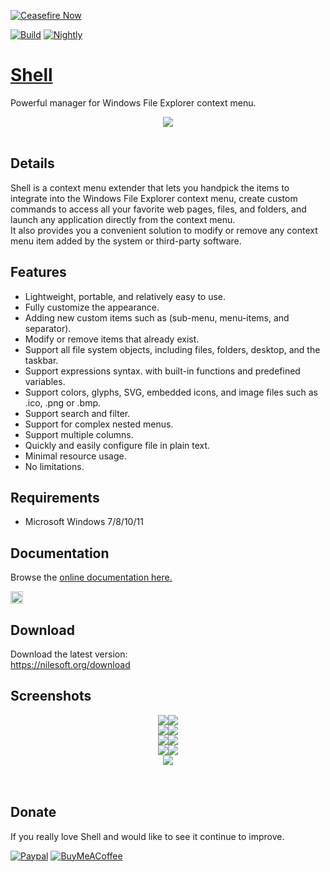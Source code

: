 [![Ceasefire Now](https://badge.techforpalestine.org/default)](https://techforpalestine.org/learn-more)

[![Build](../../actions/workflows/build.yml/badge.svg)](../../actions/workflows/build.yml)
[![Nightly](https://img.shields.io/badge/Nightly-nightly.link-purple)](https://nightly.link/moudey/Shell/workflows/build/main)

# [Shell](https://nilesoft.org)
Powerful manager for Windows File Explorer context menu.
<br>

<p align="center">
 <img src="https://www.nilesoft.org/images/logo-256.png">
 <br>
 <br>
</p>

## Details
<p>
Shell is a context menu extender that lets you handpick the items to integrate into the Windows File Explorer context menu, create custom commands to access all your favorite web pages, files, and folders, and launch any application directly from the context menu.<br>
It also provides you a convenient solution to modify or remove any context menu item added by the system or third-party software.
</p>

Features
------------------
* Lightweight, portable, and relatively easy to use.
* Fully customize the appearance.
* Adding new custom items such as (sub-menu, menu-items, and separator).
* Modify or remove items that already exist.
* Support all file system objects, including files, folders, desktop, and the taskbar.
* Support expressions syntax. with built-in functions and predefined variables.
* Support colors, glyphs, SVG, embedded icons, and image files such as .ico, .png or .bmp.
* Support search and filter.
* Support for complex nested menus.
* Support multiple columns.
* Quickly and easily configure file in plain text.
* Minimal resource usage.
* No limitations.


Requirements
------------------
  * Microsoft Windows 7/8/10/11 


Documentation
------------------
Browse the [online documentation here.](https://nilesoft.org/docs)

[<img src="https://devin.ai/assets/deepwiki-badge.png" alt="Ask DeepWiki.com" height="20"/>](https://deepwiki.com/moudey/Shell)

Download
------------------
Download the latest version:  
https://nilesoft.org/download

Screenshots
------------------
<p align="center">
<img src="/screenshots/folder-back.png"><img src="/screenshots/file-manage.png"><br>
<img src="/screenshots/view.png"><img src="/screenshots/edit.png"><br>
<img src="/screenshots/terminal.png"><img src="/screenshots/taskbar.png"><br>
<img src="/screenshots/goto2.png"><img src="/screenshots/gradient.png"><br>
<img src="/screenshots/acrylic.png"><br>

<br>
<br>
</p>

Donate
------------------
If you really love Shell and would like to see it continue to improve.

[![Paypal](https://img.shields.io/badge/Donate-PayPal-blue.svg)](https://www.paypal.me/nilesoft)
[![BuyMeACoffee](https://img.shields.io/badge/Donate-BuyMeACoffee-yellow.svg)](https://www.buymeacoffee.com/moudey)


